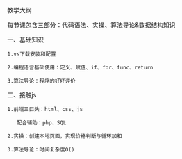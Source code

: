教学大纲

每节课包含三部分：代码语法、实操、算法导论&数据结构知识

一、基础知识

    1.vs下载安装和配置

    2.编程语言基础使用：定义、赋值、if、for、func、return

    3.算法导论：程序的好坏评价

二、接触js

    1.前端三巨头：html、css、js

       配合辅助：php、SQL

    2.实操：创建本地页面，实现价格判断与循环加和

    3.算法导论：时间复杂度O()
